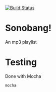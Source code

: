 [![Build Status](https://travis-ci.org/stuartmurry/sono-bang.svg?branch=master)](https://travis-ci.org/stuartmurry/sono-bang)

# Sonobang!

An mp3 playlist

# Testing

Done with Mocha

`mocha`










